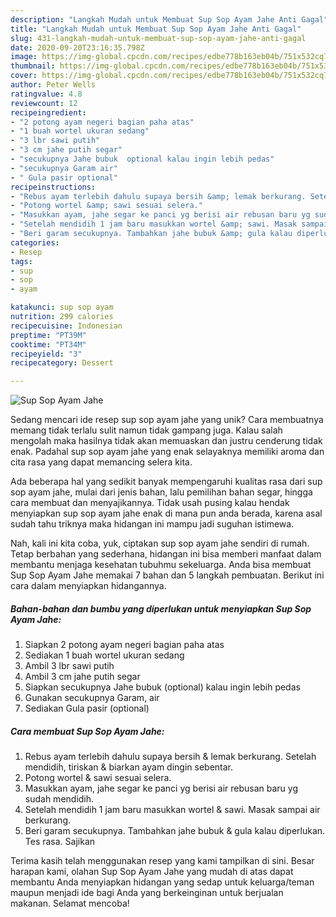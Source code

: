 ```yaml
---
description: "Langkah Mudah untuk Membuat Sup Sop Ayam Jahe Anti Gagal"
title: "Langkah Mudah untuk Membuat Sup Sop Ayam Jahe Anti Gagal"
slug: 431-langkah-mudah-untuk-membuat-sup-sop-ayam-jahe-anti-gagal
date: 2020-09-20T23:16:35.798Z
image: https://img-global.cpcdn.com/recipes/edbe778b163eb04b/751x532cq70/sup-sop-ayam-jahe-foto-resep-utama.jpg
thumbnail: https://img-global.cpcdn.com/recipes/edbe778b163eb04b/751x532cq70/sup-sop-ayam-jahe-foto-resep-utama.jpg
cover: https://img-global.cpcdn.com/recipes/edbe778b163eb04b/751x532cq70/sup-sop-ayam-jahe-foto-resep-utama.jpg
author: Peter Wells
ratingvalue: 4.8
reviewcount: 12
recipeingredient:
- "2 potong ayam negeri bagian paha atas"
- "1 buah wortel ukuran sedang"
- "3 lbr sawi putih"
- "3 cm jahe putih segar"
- "secukupnya Jahe bubuk  optional kalau ingin lebih pedas"
- "secukupnya Garam air"
- " Gula pasir optional"
recipeinstructions:
- "Rebus ayam terlebih dahulu supaya bersih &amp; lemak berkurang. Setelah mendidih, tiriskan &amp; biarkan ayam dingin sebentar."
- "Potong wortel &amp; sawi sesuai selera."
- "Masukkan ayam, jahe segar ke panci yg berisi air rebusan baru yg sudah mendidih."
- "Setelah mendidih 1 jam baru masukkan wortel &amp; sawi. Masak sampai air berkurang."
- "Beri garam secukupnya. Tambahkan jahe bubuk &amp; gula kalau diperlukan. Tes rasa. Sajikan"
categories:
- Resep
tags:
- sup
- sop
- ayam

katakunci: sup sop ayam 
nutrition: 299 calories
recipecuisine: Indonesian
preptime: "PT39M"
cooktime: "PT34M"
recipeyield: "3"
recipecategory: Dessert

---
```



![Sup Sop Ayam Jahe](https://img-global.cpcdn.com/recipes/edbe778b163eb04b/751x532cq70/sup-sop-ayam-jahe-foto-resep-utama.jpg)

Sedang mencari ide resep sup sop ayam jahe yang unik? Cara membuatnya memang tidak terlalu sulit namun tidak gampang juga. Kalau salah mengolah maka hasilnya tidak akan memuaskan dan justru cenderung tidak enak. Padahal sup sop ayam jahe yang enak selayaknya memiliki aroma dan cita rasa yang dapat memancing selera kita.

Ada beberapa hal yang sedikit banyak mempengaruhi kualitas rasa dari sup sop ayam jahe, mulai dari jenis bahan, lalu pemilihan bahan segar, hingga cara membuat dan menyajikannya. Tidak usah pusing kalau hendak menyiapkan sup sop ayam jahe enak di mana pun anda berada, karena asal sudah tahu triknya maka hidangan ini mampu jadi suguhan istimewa.




Nah, kali ini kita coba, yuk, ciptakan sup sop ayam jahe sendiri di rumah. Tetap berbahan yang sederhana, hidangan ini bisa memberi manfaat dalam membantu menjaga kesehatan tubuhmu sekeluarga. Anda bisa membuat Sup Sop Ayam Jahe memakai 7 bahan dan 5 langkah pembuatan. Berikut ini cara dalam menyiapkan hidangannya.

<!--inarticleads1-->

##### Bahan-bahan dan bumbu yang diperlukan untuk menyiapkan Sup Sop Ayam Jahe:

1. Siapkan 2 potong ayam negeri bagian paha atas
1. Sediakan 1 buah wortel ukuran sedang
1. Ambil 3 lbr sawi putih
1. Ambil 3 cm jahe putih segar
1. Siapkan secukupnya Jahe bubuk  (optional) kalau ingin lebih pedas
1. Gunakan secukupnya Garam, air
1. Sediakan  Gula pasir (optional)




<!--inarticleads2-->

##### Cara membuat Sup Sop Ayam Jahe:

1. Rebus ayam terlebih dahulu supaya bersih &amp; lemak berkurang. Setelah mendidih, tiriskan &amp; biarkan ayam dingin sebentar.
1. Potong wortel &amp; sawi sesuai selera.
1. Masukkan ayam, jahe segar ke panci yg berisi air rebusan baru yg sudah mendidih.
1. Setelah mendidih 1 jam baru masukkan wortel &amp; sawi. Masak sampai air berkurang.
1. Beri garam secukupnya. Tambahkan jahe bubuk &amp; gula kalau diperlukan. Tes rasa. Sajikan




Terima kasih telah menggunakan resep yang kami tampilkan di sini. Besar harapan kami, olahan Sup Sop Ayam Jahe yang mudah di atas dapat membantu Anda menyiapkan hidangan yang sedap untuk keluarga/teman maupun menjadi ide bagi Anda yang berkeinginan untuk berjualan makanan. Selamat mencoba!
